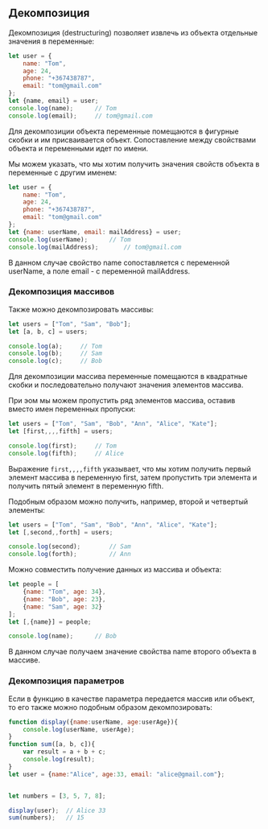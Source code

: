 ## Декомпозиция

Декомпозиция (destructuring) позволяет извлечь из объекта отдельные значения в переменные:

```js
let user = {
	name: "Tom",
	age: 24,
	phone: "+367438787",
	email: "tom@gmail.com"
};
let {name, email} = user;
console.log(name);		// Tom
console.log(email);		// tom@gmail.com
```

Для декомпозиции объекта переменные помещаются в фигурные скобки и им присваивается объект. Сопоставление между свойствами объекта и 
переменными идет по имени.

Мы можем указать, что мы хотим получить значения свойств объекта в переменные с другим именем:

```js
let user = {
	name: "Tom",
	age: 24,
	phone: "+367438787",
	email: "tom@gmail.com"
};
let {name: userName, email: mailAddress} = user;
console.log(userName);		// Tom
console.log(mailAddress);		// tom@gmail.com
```

В данном случае свойство name сопоставляется с переменной userName, а поле email - с переменной mailAddress.

### Декомпозиция массивов

Также можно декомпозировать массивы:

```js
let users = ["Tom", "Sam", "Bob"];
let [a, b, c] = users;

console.log(a);		// Tom
console.log(b);		// Sam
console.log(c);		// Bob
```

Для декомпозиции массива переменные помещаются в квадратные скобки и последовательно получают значения элементов массива.

При эом мы можем пропустить ряд элементов массива, оставив вместо имен переменных пропуски:

```js
let users = ["Tom", "Sam", "Bob", "Ann", "Alice", "Kate"];
let [first,,,,fifth] = users;

console.log(first);		// Tom
console.log(fifth);		// Alice
```

Выражение `first,,,,fifth` указывает, что мы хотим получить первый элемент массива в переменную first, затем пропустить три элемента и 
получить пятый элемент в переменную fifth.

Подобным образом можно получить, например, второй и четвертый элементы:

```js
let users = ["Tom", "Sam", "Bob", "Ann", "Alice", "Kate"];
let [,second,,forth] = users;

console.log(second);		// Sam
console.log(forth);			// Ann
```

Можно совместить получение данных из массива и объекта:

```js
let people = [
	{name: "Tom", age: 34},
	{name: "Bob", age: 23},
	{name: "Sam", age: 32}
];
let [,{name}] = people;

console.log(name);		// Bob
```

В данном случае получаем значение свойства name второго объекта в массиве.

### Декомпозиция параметров

Если в функцию в качестве параметра передается массив или объект, то его также можно подобным образом декомпозировать:

```js
function display({name:userName, age:userAge}){
	console.log(userName, userAge);
}
function sum([a, b, c]){
	var result = a + b + c;
	console.log(result);
}
let user = {name:"Alice", age:33, email: "alice@gmail.com"};


let numbers = [3, 5, 7, 8];

display(user);	// Alice 33
sum(numbers);	// 15
```

